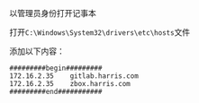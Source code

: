 以管理员身份打开记事本

打开`C:\Windows\System32\drivers\etc\hosts`文件

添加以下内容：

```shell
#########begin#########
172.16.2.35    gitlab.harris.com
172.16.2.35    zbox.harris.com
#########end###########
```
